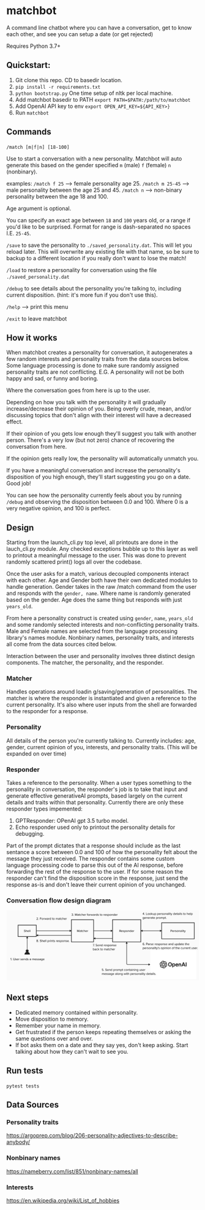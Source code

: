 # matchbot
A command line chatbot where you can have a conversation, get to know each other, and see you can setup a date (or get rejected)

Requires Python 3.7+

## Quickstart:

1. Git clone this repo. CD to basedir location. 
2. `pip install -r requirements.txt`
3. `python bootstrap.py` One time setup of nltk per local machine.
4. Add matchbot basedir to PATH `export PATH=$PATH:/path/to/matchbot`
5. Add OpenAI API key to env `export OPEN_API_KEY=${API_KEY>}`
6. Run `matchbot`

## Commands

`/match [m|f|n] [18-100]`

Use to start a conversation with a new personality. Matchbot will auto generate this based on the gender specified
`m` (male) `f` (female) `n` (nonbinary). 

examples:
`/match f 25` --> female personality age 25.
`/match m 25-45` --> male personality between the age 25 and 45.
`/match n` --> non-binary personality between the age 18 and 100.

Age argument is optional. 

You can specify an exact age between `18` and `100` years old, or a range if you'd like to be
surprised. Format for range is dash-separated no spaces I.E. `25-45`.

`/save` to save the personality to `./saved_personality.dat`. This will let you reload later. This will overwrite any existing file with that name, so be sure to backup to a different location if you really don't want to lose the match!

`/load` to restore a personality for conversation using the file `./saved_personality.dat`

`/debug` to see details about the personality you're talking to, including current disposition. (hint: it's more fun if you don't use this).

`/help` --> print this menu

`/exit` to leave matchbot

## How it works

When matchbot creates a personality for conversation, it autogenerates a few random interests and personality traits from the data sources below. Some language processing is done to make sure randomly assigned personality traits are not conflicting. E.G. A personality will not be both happy and sad, or funny and boring.

Where the conversation goes from here is up to the user. 

Depending on how you talk with the personality it will gradually increase/decrease their opinion of you. Being overly crude, mean, and/or discussing topics that don't align with their interest will have a decreased effect. 

If their opinion of you gets low enough they'll suggest you talk with another person. There's a very low (but not zero) chance of recovering the conversation from here.

If the opinion gets really low, the personality will automatically unmatch you.

If you have a meaningful conversation and increase the personality's disposition of you high enough, they'll start suggesting you go on a date. Good job!

You can see how the personality currently feels about you by running `/debug` and observing the disposition between 0.0 and 100. Where 0 is a very negative opinion, and 100 is perfect.

## Design

Starting from the launch_cli.py top level, all printouts are done in the lauch_cli.py module. 
Any checked exceptions bubble up to this layer as well to printout a meaningful message to the user. This was done to prevent randomly scattered print() logs all over the codebase.

Once the user asks for a match, various decoupled components interact with each other. Age and Gender both have their own dedicated modules to handle generation. Gender takes in the raw /match command from the user and responds with the `gender, name`. Where name is randomly generated based on the gender. Age does the same thing but responds with just `years_old`.

From here a personality construct is created using `gender`, `name`, `years_old` and some randomly selected interests and non-conflicting personality traits. Male and Female names are selected from the language processing library's names module. Nonbinary names, personality traits, and interests all come from the data sources cited below.

Interaction between the user and personality involves three distinct design components. The matcher, the personality, and the responder.

### Matcher

Handles operations around loadin    g/saving/generation of personalities. The matcher is where the responder is instantiated and given a reference to the current personality. It's also where user inputs from the shell are forwarded to the responder for a response.

### Personality

All details of the person you're currently talking to. Currently includes: age, gender, current opinion of you, interests, and personality traits. (This will be expanded on over time)

### Responder

Takes a reference to the personality. When a user types something to the personality in conversation, the responder's job is to take that input and generate effective generativeAI prompts, based largely on the current details and traits within that personality. Currently there are only these responder types impemented:

1. GPTResponder: OPenAI gpt 3.5 turbo model.
2. Echo responder used only to printout the personality details for debugging.

Part of the prompt dictates that a response should include as the last sentance a score between 0.0 and 100 of how the personality felt about the message they just received. The responder contains some custom language processing code to parse this out of the AI response, before forwarding the rest of the response to the user. If for some reason the responder can't find the disposition score in the response, just send the response as-is and don't leave their current opinion of you unchanged.

### Conversation flow design diagram

![title](design_images/matchbot_conversion_flow.png)

## Next steps

* Dedicated memory contained within personality.
* Move disposition to memory.
* Remember your name in memory. 
* Get frustrated if the person keeps repeating themselves or asking the same questions over and over.
* If bot asks them on a date and they say yes, don't keep asking. Start talking about how they can't wait to see you.

## Run tests

`pytest tests`

## Data Sources

### Personality traits

https://argoprep.com/blog/206-personality-adjectives-to-describe-anybody/

### Nonbinary names

https://nameberry.com/list/851/nonbinary-names/all

### Interests

https://en.wikipedia.org/wiki/List_of_hobbies